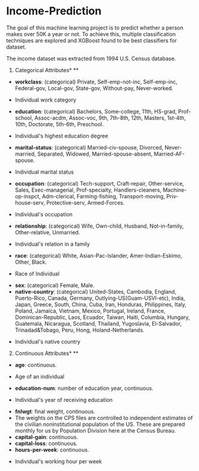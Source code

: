 # Income-Prediction

The goal of this machine learning project is to predict whether a person makes over 50K a year  or not. To achieve this, multiple classification techniques are explored and XGBoost found to be best classifiers for dataset. 

The income dataset was extracted from 1994 U.S. Census database.

1. Categorical Attributes* **
 * **workclass**: (categorical) Private, Self-emp-not-inc, Self-emp-inc, Federal-gov, Local-gov, State-gov, Without-pay, Never-worked.
  -  Individual work category  
 * **education**: (categorical) Bachelors, Some-college, 11th, HS-grad, Prof-school, Assoc-acdm, Assoc-voc, 9th, 7th-8th, 12th, Masters, 1st-4th, 10th, Doctorate, 5th-6th, Preschool.
  -  Individual's highest education degree  
 * **marital-status**: (categorical) Married-civ-spouse, Divorced, Never-married, Separated, Widowed, Married-spouse-absent, Married-AF-spouse.
  -  Individual marital status  
 * **occupation**: (categorical) Tech-support, Craft-repair, Other-service, Sales, Exec-managerial, Prof-specialty, Handlers-cleaners, Machine-op-inspct, Adm-clerical, Farming-fishing, Transport-moving, Priv-house-serv, Protective-serv, Armed-Forces.
  -  Individual's occupation  
 * **relationship**: (categorical) Wife, Own-child, Husband, Not-in-family, Other-relative, Unmarried.
  -  Individual's relation in a family   
 * **race**: (categorical) White, Asian-Pac-Islander, Amer-Indian-Eskimo, Other, Black.
  -  Race of Individual   
 * **sex**: (categorical) Female, Male.
 * **native-country**: (categorical) United-States, Cambodia, England, Puerto-Rico, Canada, Germany, Outlying-US(Guam-USVI-etc), India, Japan, Greece, South, China, Cuba, Iran, Honduras, Philippines, Italy, Poland, Jamaica, Vietnam, Mexico, Portugal, Ireland, France, Dominican-Republic, Laos, Ecuador, Taiwan, Haiti, Columbia, Hungary, Guatemala, Nicaragua, Scotland, Thailand, Yugoslavia, El-Salvador, Trinadad&Tobago, Peru, Hong, Holand-Netherlands.
  -  Individual's native country   
  
  2. Continuous Attributes* **
 * **age**: continuous.
  -  Age of an individual  
 * **education-num**: number of education year, continuous.
  -  Individual's year of receiving education
 * **fnlwgt**: final weight, continuous. 
 * The weights on the CPS files are controlled to independent estimates of the civilian noninstitutional population of the US.  These are prepared monthly for us by Population Division here at the Census Bureau.
 * **capital-gain**: continuous.
 * **capital-loss**: continuous.
 * **hours-per-week**: continuous.
  -  Individual's working hour per week  
